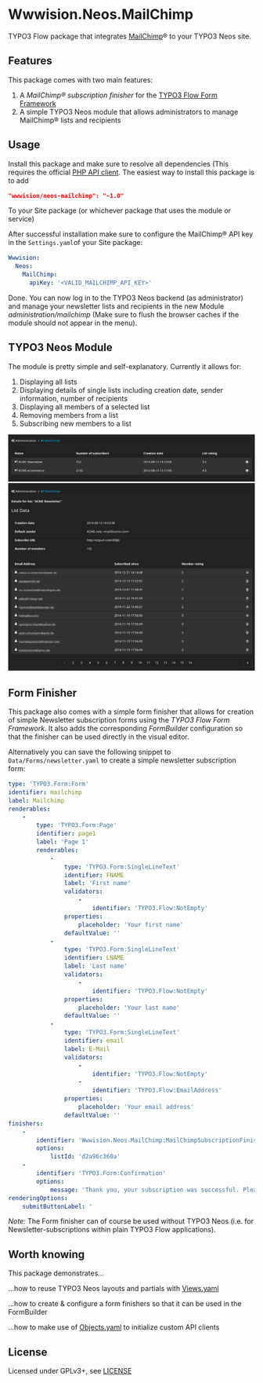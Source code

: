 Wwwision.Neos.MailChimp
=======================

TYPO3 Flow package that integrates [MailChimp](http://mailchimp.com/)® to your TYPO3 Neos site.

Features
--------

This package comes with two main features:

1. A *MailChimp® subscription finisher* for the [TYPO3 Flow Form Framework](http://flow.typo3.org/documentation/guides/forms)
2. A simple TYPO3 Neos module that allows administrators to manage MailChimp® lists and recipients

Usage
-----

Install this package and make sure to resolve all dependencies (This requires the official [PHP API client](https://packagist.org/packages/mailchimp/mailchimp).
The easiest way to install this package is to add
```json
"wwwision/neos-mailchimp": "~1.0"
```
To your Site package (or whichever package that uses the module or service)

After successful installation make sure to configure the MailChimp® API key in the `Settings.yaml`of your Site package:

```yaml
Wwwision:
  Neos:
    MailChimp:
      apiKey: '<VALID_MAILCHIMP_API_KEY>'
```

Done. You can now log in to the TYPO3 Neos backend (as administrator) and manage your newsletter lists and recipients in the new Module *administration/mailchimp* (Make sure to flush the browser caches if the module should not appear in the menu).

TYPO3 Neos Module
-----------------

The module is pretty simple and self-explanatory. Currently it allows for:

1. Displaying all lists
2. Displaying details of single lists including creation date, sender information, number of recipients
3. Displaying all members of a selected list
4. Removing members from a list
5. Subscribing new members to a list

![Screenshot of the lists module](/Module_Lists.png "TYPO3 Neos module for managing MailChimp® lists")
![Screenshot of the members](/Module_Members.png "TYPO3 Neos module for managing MailChimp® members")

Form Finisher
-------------

This package also comes with a simple form finisher that allows for creation of simple Newsletter subscription forms using the *TYPO3 Flow Form Framework*.
It also adds the corresponding *FormBuilder* configuration so that the finisher can be used directly in the visual editor.

Alternatively you can save the following snippet to `Data/Forms/newsletter.yaml` to create a simple newsletter subscription form:


```yaml
type: 'TYPO3.Form:Form'
identifier: mailchimp
label: Mailchimp
renderables:
    -
        type: 'TYPO3.Form:Page'
        identifier: page1
        label: 'Page 1'
        renderables:
            -
                type: 'TYPO3.Form:SingleLineText'
                identifier: FNAME
                label: 'First name'
                validators:
                    -
                        identifier: 'TYPO3.Flow:NotEmpty'
                properties:
                    placeholder: 'Your first name'
                defaultValue: ''
            -
                type: 'TYPO3.Form:SingleLineText'
                identifier: LNAME
                label: 'Last name'
                validators:
                    -
                        identifier: 'TYPO3.Flow:NotEmpty'
                properties:
                    placeholder: 'Your last name'
                defaultValue: ''
            -
                type: 'TYPO3.Form:SingleLineText'
                identifier: email
                label: E-Mail
                validators:
                    -
                        identifier: 'TYPO3.Flow:NotEmpty'
                    -
                        identifier: 'TYPO3.Flow:EmailAddress'
                properties:
                    placeholder: 'Your email address'
                defaultValue: ''
finishers:
    -
        identifier: 'Wwwision.Neos.MailChimp:MailChimpSubscriptionFinisher'
        options:
            listId: 'd2a96c360a'
    -
        identifier: 'TYPO3.Form:Confirmation'
        options:
            message: 'Thank you, your subscription was successful. Please check your email a.'
renderingOptions:
    submitButtonLabel: '
```

*Note:* The Form finisher can of course be used without TYPO3 Neos (i.e. for Newsletter-subscriptions within plain TYPO3 Flow applications).

Worth knowing
-------------

This package demonstrates...

...how to reuse TYPO3 Neos layouts and partials with [Views.yaml](http://docs.typo3.org/flow/TYPO3FlowDocumentation/TheDefinitiveGuide/PartIII/ModelViewController.html#configuring-views-through-views-yaml)

...how to create & configure a form finishers so that it can be used in the FormBuilder

...how to make use of [Objects.yaml](http://docs.typo3.org/flow/TYPO3FlowDocumentation/TheDefinitiveGuide/PartIII/ObjectManagement.html#sect-configuring-objects) to initialize custom API clients

License
-------

Licensed under GPLv3+, see [LICENSE](LICENSE)